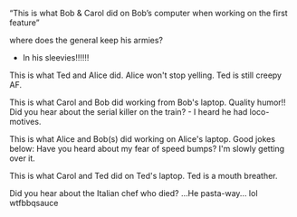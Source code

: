  “This is what Bob & Carol did on Bob’s computer when working on the first feature”
 
 where does the general keep his armies?
 - In his sleevies!!!!!!

 This is what Ted and Alice did. Alice won't stop yelling. Ted is still creepy AF.
 
 This is what Carol and Bob did working from Bob's laptop. Quality humor!!
    Did you hear about the serial killer on the train?
    - I heard he had loco-motives.


This is what Alice and Bob(s) did working on Alice's laptop. Good jokes below:
Have you heard about my fear of speed bumps?
I'm slowly getting over it.

This is what Carol and Ted did on Ted's laptop.
Ted is a mouth breather.

Did you hear about the Italian chef who died?  ...He pasta-way... lol wtfbbqsauce

